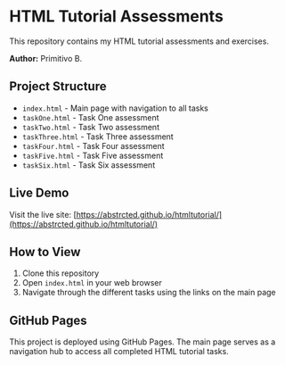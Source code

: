 # HTML Tutorial Assessments

This repository contains my HTML tutorial assessments and exercises.

**Author:** Primitivo B.

## Project Structure

- `index.html` - Main page with navigation to all tasks
- `taskOne.html` - Task One assessment
- `taskTwo.html` - Task Two assessment  
- `taskThree.html` - Task Three assessment
- `taskFour.html` - Task Four assessment
- `taskFive.html` - Task Five assessment
- `taskSix.html` - Task Six assessment

## Live Demo

Visit the live site: [https://abstrcted.github.io/htmltutorial/](https://abstrcted.github.io/htmltutorial/)

## How to View

1. Clone this repository
2. Open `index.html` in your web browser
3. Navigate through the different tasks using the links on the main page

## GitHub Pages

This project is deployed using GitHub Pages. The main page serves as a navigation hub to access all completed HTML tutorial tasks.